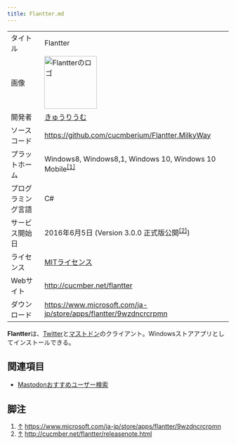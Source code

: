 ```yaml
---
title: Flantter.md
---
```

<div>

|                    |                                                                                                                                                                                                                                                                                                                                                                              |
|--------------------|------------------------------------------------------------------------------------------------------------------------------------------------------------------------------------------------------------------------------------------------------------------------------------------------------------------------------------------------------------------------------|
| タイトル           | Flantter                                                                                                                                                                                                                                                                                                                                                                     |
| 画像               | [<img src="/images/thumb/7/78/FlantterLogo_Orig.png/120px-FlantterLogo_Orig.png" srcset="/images/thumb/7/78/FlantterLogo_Orig.png/180px-FlantterLogo_Orig.png 1.5x, /images/thumb/7/78/FlantterLogo_Orig.png/240px-FlantterLogo_Orig.png 2x" width="120" height="120" alt="Flantterのロゴ" />](/%E3%83%95%E3%82%A1%E3%82%A4%E3%83%AB:FlantterLogo_Orig.png "Flantterのロゴ") |
| 開発者             | [きゅうりうむ](/%E3%81%8D%E3%82%85%E3%81%86%E3%82%8A%E3%81%86%E3%82%80 "きゅうりうむ")                                                                                                                                                                                                                                                                                       |
| ソースコード       | <a href="https://github.com/cucmberium/Flantter.MilkyWay" rel="nofollow">https://github.com/cucmberium/Flantter.MilkyWay</a>                                                                                                                                                                                                                                                 |
| プラットホーム     | Windows8, Windows8,1, Windows 10, Windows 10 Mobile<sup>[\[1\]](#cite_note-1)</sup>                                                                                                                                                                                                                                                                                          |
| プログラミング言語 | C#                                                                                                                                                                                                                                                                                                                                                                           |
| サービス開始日     | 2016年6月5日 (Version 3.0.0 正式版公開<sup>[\[2\]](#cite_note-2)</sup>)                                                                                                                                                                                                                                                                                                      |
| ライセンス         | [MITライセンス](/MIT%E3%83%A9%E3%82%A4%E3%82%BB%E3%83%B3%E3%82%B9 "MITライセンス")                                                                                                                                                                                                                                                                                           |
| Webサイト          | <a href="http://cucmber.net/flantter" rel="nofollow">http://cucmber.net/flantter</a>                                                                                                                                                                                                                                                                                         |
| ダウンロード       | <a href="https://www.microsoft.com/ja-jp/store/apps/flantter/9wzdncrcrpmn" rel="nofollow">https://www.microsoft.com/ja-jp/store/apps/flantter/9wzdncrcrpmn</a>                                                                                                                                                                                                               |

  
**Flantter**は、[Twitter](/Twitter "Twitter")と[マストドン](/Mastodon "Mastodon")のクライアント。Windowsストアアプリとしてインストールできる。

## 関連項目

-   [Mastodonおすすめユーザー検索](/Mastodon%E3%81%8A%E3%81%99%E3%81%99%E3%82%81%E3%83%A6%E3%83%BC%E3%82%B6%E3%83%BC%E6%A4%9C%E7%B4%A2 "Mastodonおすすめユーザー検索")

## 脚注

<div>

1.  [↑](#cite_ref-1) <a href="https://www.microsoft.com/ja-jp/store/apps/flantter/9wzdncrcrpmn" rel="nofollow">https://www.microsoft.com/ja-jp/store/apps/flantter/9wzdncrcrpmn</a>
2.  [↑](#cite_ref-2) <a href="http://cucmber.net/flantter/releasenote.html" rel="nofollow">http://cucmber.net/flantter/releasenote.html</a>

</div>

</div>

